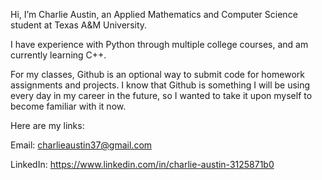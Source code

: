 Hi, I’m Charlie Austin, an Applied Mathematics and Computer Science student at Texas A&M University.

I have experience with Python through multiple college courses, and am currently learning C++.

For my classes, Github is an optional way to submit code for homework assignments and projects.  I know that Github is something I will
be using every day in my career in the future, so I wanted to take it upon myself to become familiar with it now.

Here are my links:

Email: charlieaustin37@gmail.com

LinkedIn: https://www.linkedin.com/in/charlie-austin-3125871b0
